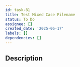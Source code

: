```yaml
---
id: task-81
title: Test Mixed Case Filename
status: To Do
assignee: []
created_date: '2025-06-17'
labels: []
dependencies: []
---
```


## Description
